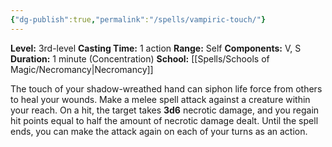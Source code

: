 ```yaml
---
{"dg-publish":true,"permalink":"/spells/vampiric-touch/"}
---
```


**Level:** 3rd-level
**Casting Time:** 1 action
**Range:** Self
**Components:** V, S
**Duration:** 1 minute (Concentration)
**School:** [[Spells/Schools of Magic/Necromancy\|Necromancy]]

The touch of your shadow-wreathed hand can siphon life force from others to heal your wounds. Make a melee spell attack against a creature within your reach. On a hit, the target takes **3d6** necrotic damage, and you regain hit points equal to half the amount of necrotic damage dealt. Until the spell ends, you can make the attack again on each of your turns as an action.